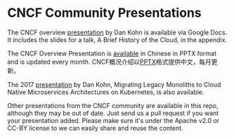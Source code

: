 # CNCF Community Presentations

The CNCF overview [presentation](https://docs.google.com/presentation/d/1BoxFeENJcINgHbKfygXpXROchiRO2LBT-pzdaOFr4Zg/edit) by Dan Kohn is available via Google Docs. It includes the slides for a talk, A Brief History of the Cloud, in the appendix.

The CNCF Overview Presentation is [available](https://github.com/cncf/presentations/blob/master/chinese/CNCF_Overview_2017-12-21_CH.pptx) in Chinese in PPTX format and is updated every month. CNCF概况介绍以[PPTX](https://github.com/cncf/presentations/blob/master/chinese/CNCF_Overview_2017-12-21_CH.pptx)格式提供中文，每月更新。

The 2017 [presentation](https://docs.google.com/presentation/d/105ZgwafitwXH6_sWevFHHUerciuv4ckDQ_CXjGPjv0Y/edit#slide=id.p4) by Dan Kohn, Migrating Legacy Monoliths to Cloud Native Microservices Architectures on Kubernetes, is also available.

Other presentations from the CNCF community are available in this repo, although they may be out of date. Just send us a pull request if you want your presentation added. Please make sure it's under the Apache v2.0 or CC-BY license to we can easily share and reuse the content.
